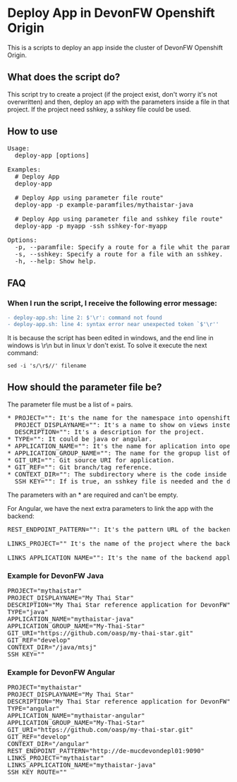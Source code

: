 # Deploy App in DevonFW Openshift Origin

This is a scripts to deploy an app inside the cluster of DevonFW Openshift Origin.

## What does the script do?

This script try to create a project (if the project exist, don't worry it's not overwritten) and then, deploy an app with the parameters inside a file in that project. If the project need sshkey, a sshkey file could be used.

## How to use
<pre>
Usage:
  deploy-app [options]

Examples:
  # Deploy App
  deploy-app

  # Deploy App using parameter file route"
  deploy-app -p example-paramfiles/mythaistar-java

  # Deploy App using parameter file and sshkey file route"
  deploy-app -p myapp -ssh sshkey-for-myapp

Options:
  -p, --paramfile: Specify a route for a file whit the parameters to deploy.
  -s, --sshkey: Specify a route for a file with an sshkey.
  -h, --help: Show help.
</pre>

## FAQ
### When I run the script, I receive the following error message:
```diff
- deploy-app.sh: line 2: $'\r': command not found
- deploy-app.sh: line 4: syntax error near unexpected token `$'\r''
```
It is because the script has been edited in windows, and the end line in windows is \r\n but in linux \r don't exist. To solve it execute the next command:
```
sed -i 's/\r$//' filename
```

## How should the parameter file be?

The parameter file must be a list of = pairs.
<pre>
* PROJECT="": It's the name for the namespace into openshift. Spaces aren't allowed.
  PROJECT_DISPLAYNAME="": It's a name to show on views instead of PROJECT.
  DESCRIPTION="": It's a description for the project.
* TYPE="": It could be java or angular.
* APPLICATION_NAME="": It's the name for aplication into openshift. Spaces aren't allowed.
* APPLICATION_GROUP_NAME="": The name for the gropup list of applications. It can't contain whitespace.
* GIT_URI="": Git source URI for application.
* GIT_REF="": Git branch/tag reference.
* CONTEXT_DIR="": The subdirectory where is the code inside the repository.
  SSH_KEY="": If is true, an sshkey file is needed and the deploy-app ask about it to deploy the app.
</pre>
The parameters with an * are required and can't be empty.

For Angular, we have the next extra parameters to link the app with the backend:
<pre>
REST_ENDPOINT_PATTERN="": It's the pattern URL of the backend's REST API endpoint that must be modify by address of Link application.

LINKS_PROJECT="" It's the name of the project where the backend is.  (It's the PROJECT parameter of the backend)

LINKS_APPLICATION_NAME="": It's the name of the backend application inside openshift. (It's the APLICATION_NAME parameter of the backend).
</pre>


### Example for DevonFW Java
 
<pre>
PROJECT="mythaistar"
PROJECT_DISPLAYNAME="My Thai Star"
DESCRIPTION="My Thai Star reference application for DevonFW"
TYPE="java"
APPLICATION_NAME="mythaistar-java"
APPLICATION_GROUP_NAME="My-Thai-Star"
GIT_URI="https://github.com/oasp/my-thai-star.git"
GIT_REF="develop"
CONTEXT_DIR="/java/mtsj"
SSH_KEY=""
</pre>

### Example for DevonFW Angular
<pre>
PROJECT="mythaistar"
PROJECT_DISPLAYNAME="My Thai Star"
DESCRIPTION="My Thai Star reference application for DevonFW"
TYPE="angular"
APPLICATION_NAME="mythaistar-angular"
APPLICATION_GROUP_NAME="My-Thai-Star"
GIT_URI="https://github.com/oasp/my-thai-star.git"
GIT_REF="develop"
CONTEXT_DIR="/angular"
REST_ENDPOINT_PATTERN="http://de-mucdevondepl01:9090"
LINKS_PROJECT="mythaistar"
LINKS_APPLICATION_NAME="mythaistar-java"
SSH_KEY_ROUTE=""
</pre>
